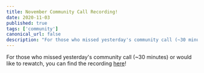 ```yaml
---
title: November Community Call Recording!
date: 2020-11-03
published: true
tags: ['community']
canonical_url: false
description: "For those who missed yesterday's community call (~30 minutes) or would like to rewatch, you can find the recording within!"
---
```


For those who missed yesterday's community call (~30 minutes) or would like to rewatch, you can find the recording [here](https://www.youtube.com/watch?v=KpU7wb2jmyg)!
